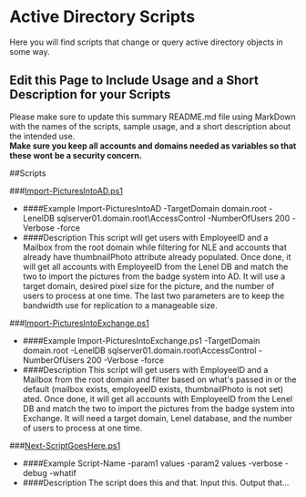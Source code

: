 # Active Directory Scripts

Here you will find scripts that change or query active directory objects in some way.

## Edit this Page to Include Usage and a Short Description for your Scripts

Please make sure to update this summary README.md file using MarkDown with the names of the scripts, sample usage, and a short description about the intended use.  
**Make sure you keep all accounts and domains needed as variables so that these wont be a security concern.**

##Scripts

###[Import-PicturesIntoAD.ps1](./Import-PicturesIntoAD.ps1)
* ####Example
Import-PicturesIntoAD -TargetDomain domain.root -LenelDB sqlserver01.domain.root\AccessControl -NumberOfUsers 200 -Verbose -force
* ####Description
This script will get users with EmployeeID and a Mailbox from the root domain while filtering for NLE and accounts that already have thumbnailPhoto attribute already populated.  Once done, it will get all accounts with EmployeeID from the Lenel DB and match the two to import the pictures from the badge system into AD. It will use a target domain, desired pixel size for the picture, and the number of users to process at one time.  The last two parameters are to keep the bandwidth use for replication to a manageable size.

###[Import-PicturesIntoExchange.ps1](./Import-PicturesIntoExchange.ps1)
* ####Example
Import-PicturesIntoExchange.ps1 -TargetDomain domain.root -LenelDB sqlserver01.domain.root\AccessControl -NumberOfUsers 200 -Verbose -force
* ####Description
This script will get users with EmployeeID and a Mailbox from the root domain and filter based on what's passed in or the default (mailbox exists, employeeID exists, thumbnailPhoto is not set)  ated.  Once done, it will get all accounts with EmployeeID from the Lenel DB and match the two to import the pictures from the badge system into Exchange. It will need a target domain, Lenel database, and the number of users to process at one time.

###[Next-ScriptGoesHere.ps1](./Next-ScriptGoesHere.ps1)
* ####Example
Script-Name -param1 values -param2 values -verbose -debug -whatif
* ####Description
The script does this and that. Input this. Output that...

